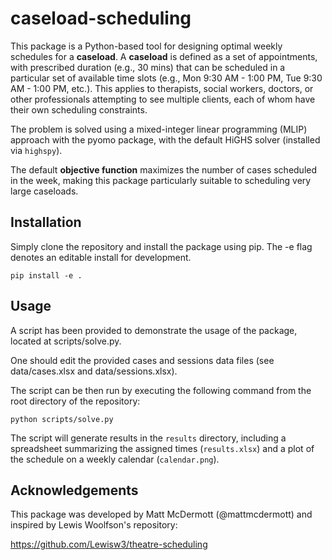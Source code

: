 # caseload-scheduling

This package is a Python-based tool for designing optimal weekly schedules for a
**caseload**. A **caseload** is defined as a set of appointments, with prescribed
duration (e.g., 30 mins) that can be scheduled in a particular set of available time
slots (e.g., Mon 9:30 AM - 1:00 PM, Tue 9:30 AM - 1:00 PM, etc.). This applies to
therapists, social workers, doctors, or other professionals attempting to see multiple
clients, each of whom have their own scheduling constraints.

The problem is solved using a mixed-integer linear programming (MLIP) approach
with the pyomo package, with the default HiGHS solver (installed via `highspy`).

The default **objective function** maximizes the number of cases scheduled in the week, making
this package particularly suitable to scheduling very large caseloads.

## Installation

Simply clone the repository and install the package using pip. The -e flag denotes an
editable install for development.

```pip install -e .```

## Usage

A script has been provided to demonstrate the usage of the package, located at
scripts/solve.py.

One should edit the provided cases and sessions data files (see data/cases.xlsx and
data/sessions.xlsx).

The script can be then run by executing the following command from the root directory of
the repository:

```python scripts/solve.py```

The script will generate results in the `results` directory, including a spreadsheet
summarizing the assigned times (`results.xlsx`) and a plot of the schedule on a weekly
calendar (`calendar.png`).

## Acknowledgements

This package was developed by Matt McDermott (@mattmcdermott) and inspired by Lewis Woolfson's repository:

<https://github.com/Lewisw3/theatre-scheduling>
